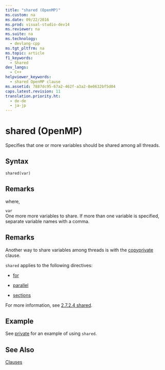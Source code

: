 ```yaml
---
title: "shared (OpenMP)"
ms.custom: na
ms.date: 09/22/2016
ms.prod: visual-studio-dev14
ms.reviewer: na
ms.suite: na
ms.technology: 
  - devlang-cpp
ms.tgt_pltfrm: na
ms.topic: article
f1_keywords: 
  - Shared
dev_langs: 
  - C++
helpviewer_keywords: 
  - shared OpenMP clause
ms.assetid: 7887dc95-67a2-462f-a3a2-8e0632bf5d04
caps.latest.revision: 11
translation.priority.ht: 
  - de-de
  - ja-jp
---
```

# shared (OpenMP)
Specifies that one or more variables should be shared among all threads.  
  
## Syntax  
  
```  
shared(var)  
```  
  
## Remarks  
 where,  
  
 `var`  
 One more more variables to share. If more than one variable is specified, separate variable names with a comma.  
  
## Remarks  
 Another way to share variables among threads is with the [copyprivate](../vs140/copyprivate.md) clause.  
  
 `shared` applies to the following directives:  
  
-   [for](../vs140/for--openmp-.md)  
  
-   [parallel](../vs140/parallel.md)  
  
-   [sections](../vs140/sections--openmp-.md)  
  
 For more information, see [2.7.2.4 shared](../vs140/2.7.2.4-shared.md).  
  
## Example  
 See [private](../vs140/private--openmp-.md) for an example of using `shared`.  
  
## See Also  
 [Clauses](../vs140/openmp-clauses.md)
